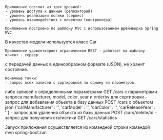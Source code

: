     Приложение состоит из трех уровней:
    - уровень доступа к данным (репозиторий)
    - уровень реализации логики (сервис)
    - уровень взаимодействия с клиентом (контроллеры)

    Приложение построено по шаблону MVC с использованием фреймворка Spring MVC
В качестве модели используется класс Car

    Приложение удовлетворяет ограничениям REST - работает по шаблону клиент - сервер
с передачей данных в единообразном формате (JSON), не хранит состояние.

    Конечные точки:
    - запрос всех записей с сортировкой по одному из параметров, 
  либо записей с определенными параметрами 
   GET  /cars с параметрами запроса manufacturer, model, color, year и orderby для сортировки
    - запрос для добавления объекта в базу данных 
   POST /cars с объектом json {'carManufacturer' : '',
                                   'carModel' : '', 
                                   'carColor' : '', 
                                   'carReleaseYear' : ''}
    - запрос для удаления объекта из базы данных
   POST /cars/delete/id
    - запрос для получения статистики
   GET /cars/statistics

Запуск приложения осуществляется из командной строки командой mvn spring-boot:run